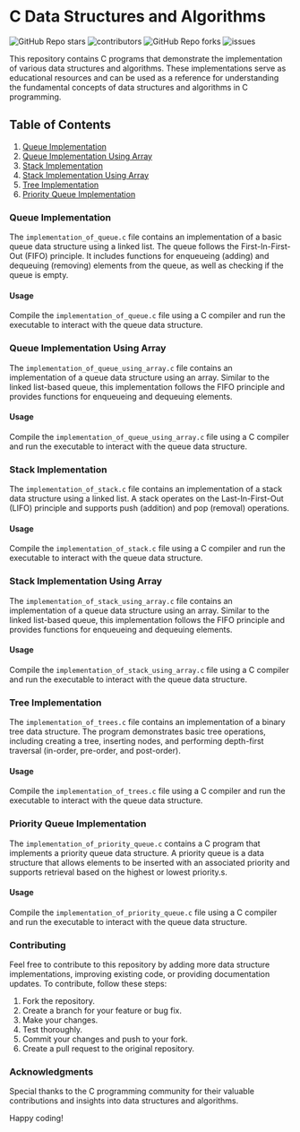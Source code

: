 <h1>C Data Structures and Algorithms</h1>
<div style="display:"flex";>
<img alt="GitHub Repo stars" src="https://img.shields.io/github/stars/saqlain2204/C-Algorithms?style=flat">
<img alt="contributors" src="https://img.shields.io/github/contributors/saqlain2204/C-Algorithms?style=flat">
<img alt="GitHub Repo forks" src="https://img.shields.io/github/forks/saqlain2204/C-Algorithms?style=flat">
<img alt="issues" src="https://img.shields.io/github/issues/saqlain2204/C-Algorithms?style=flat">
</div>
    <p>This repository contains C programs that demonstrate the implementation of various data structures and algorithms. These implementations serve as educational resources and can be used as a reference for understanding the fundamental concepts of data structures and algorithms in C programming.</p>
    
  <h2>Table of Contents</h2>
    <ol>
        <li><a href="#queue-implementation">Queue Implementation</a></li>
        <li><a href="#queue-implementation-using-array">Queue Implementation Using Array</a></li>
        <li><a href="#stack-implementation">Stack Implementation</a></li>
        <li><a href="#stack-implementation-using-array">Stack Implementation Using Array</a></li>
        <li><a href="#tree-implementation">Tree Implementation</a></li>
        <li><a href="#priority-queue-implementation">Priority Queue Implementation</a></li>
    </ol>
    
  <h3 id="queue-implementation">Queue Implementation</h3>
    <p>The <code>implementation_of_queue.c</code> file contains an implementation of a basic queue data structure using a linked list. The queue follows the First-In-First-Out (FIFO) principle. It includes functions for enqueueing (adding) and dequeuing (removing) elements from the queue, as well as checking if the queue is empty.</p>
    
  <h4>Usage</h4>
    <p>Compile the <code>implementation_of_queue.c</code> file using a C compiler and run the executable to interact with the queue data structure.</p>

<h3 id="queue-implementation-using-array">Queue Implementation Using Array</h3>
    <p>The <code>implementation_of_queue_using_array.c</code> file contains an implementation of a queue data structure using an array. Similar to the linked list-based queue, this implementation follows the FIFO principle and provides functions for enqueueing and dequeuing elements.</p>
    
  <h4>Usage</h4>
    <p>Compile the <code>implementation_of_queue_using_array.c</code> file using a C compiler and run the executable to interact with the queue data structure.</p>

<h3>Stack Implementation</h3>
    <p>The <code>implementation_of_stack.c</code> file contains an implementation of a stack data structure using a linked list. A stack operates on the Last-In-First-Out (LIFO) principle and supports push (addition) and pop (removal) operations.</p>
    
  <h4>Usage</h4>
    <p>Compile the <code>implementation_of_stack.c</code> file using a C compiler and run the executable to interact with the queue data structure.</p>

<h3>Stack Implementation Using Array</h3>
    <p>The <code>implementation_of_stack_using_array.c</code> file contains an implementation of a queue data structure using an array. Similar to the linked list-based queue, this implementation follows the FIFO principle and provides functions for enqueueing and dequeuing elements.</p>
    
  <h4>Usage</h4>
    <p>Compile the <code>implementation_of_stack_using_array.c</code> file using a C compiler and run the executable to interact with the queue data structure.</p>

<h3>Tree Implementation</h3>
    <p>The <code>implementation_of_trees.c</code> file contains an implementation of a binary tree data structure. The program demonstrates basic tree operations, including creating a tree, inserting nodes, and performing depth-first traversal (in-order, pre-order, and post-order).</p>
    
  <h4>Usage</h4>
    <p>Compile the <code>implementation_of_trees.c</code> file using a C compiler and run the executable to interact with the queue data structure.</p>

<h3>Priority Queue Implementation</h3>
    <p>The <code>implementation_of_priority_queue.c</code> contains a C program that implements a priority queue data structure. A priority queue is a data structure that allows elements to be inserted with an associated priority and supports retrieval based on the highest or lowest priority.s.</p>
    
  <h4>Usage</h4>
    <p>Compile the <code>implementation_of_priority_queue.c</code> file using a C compiler and run the executable to interact with the queue data structure.</p>

  <h3>Contributing</h3>
    <p>Feel free to contribute to this repository by adding more data structure implementations, improving existing code, or providing documentation updates. To contribute, follow these steps:</p>
    <ol>
        <li>Fork the repository.</li>
        <li>Create a branch for your feature or bug fix.</li>
        <li>Make your changes.</li>
        <li>Test thoroughly.</li>
        <li>Commit your changes and push to your fork.</li>
        <li>Create a pull request to the original repository.</li>
    </ol>
    
  <h3>Acknowledgments</h3>
    <p>Special thanks to the C programming community for their valuable contributions and insights into data structures and algorithms.</p>
    
  <p>Happy coding!</p>
